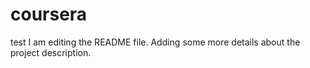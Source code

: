 # coursera
test
I am editing the README file. Adding some more details about the project description.

